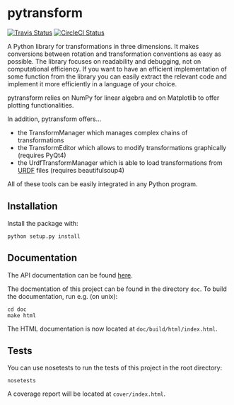 # pytransform

[![Travis Status](https://travis-ci.org/rock-learning/pytransform.svg?branch=master)](https://travis-ci.org/rock-learning/pytransform)
[![CircleCI Status](https://circleci.com/gh/rock-learning/pytransform/tree/master.svg?style=shield&circle-token=:circle-token)](https://circleci.com/gh/rock-learning/pytransform)

A Python library for transformations in three dimensions. It makes conversions
between rotation and transformation conventions as easy as possible. The
library focuses on readability and debugging, not on computational efficiency.
If you want to have an efficient implementation of some function from the
library you can easily extract the relevant code and implement it more
efficiently in a language of your choice.

pytransform relies on NumPy for linear algebra and on Matplotlib to offer
plotting functionalities.

In addition, pytransform offers...

* the TransformManager which manages complex chains of transformations
* the TransformEditor which allows to modify transformations graphically
  (requires PyQt4)
* the UrdfTransformManager which is able to load transformations from
  [URDF](http://wiki.ros.org/urdf) files (requires beautifulsoup4)

All of these tools can be easily integrated in any Python program.

## Installation

Install the package with:

    python setup.py install

## Documentation

The API documentation can be found
[here](https://rock-learning.github.io/pytransform/).

The docmentation of this project can be found in the directory `doc`. To
build the documentation, run e.g. (on unix):

    cd doc
    make html

The HTML documentation is now located at `doc/build/html/index.html`.

## Tests

You can use nosetests to run the tests of this project in the root directory:

    nosetests

A coverage report will be located at `cover/index.html`.

